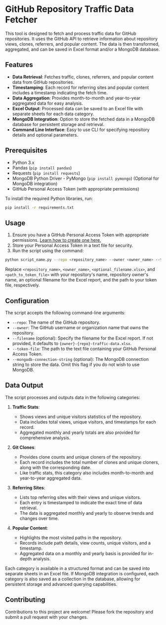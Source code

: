 # GitHub Repository Traffic Data Fetcher

This tool is designed to fetch and process traffic data for GitHub repositories. It uses the GitHub API to retrieve information about repository views, clones, referrers, and popular content. The data is then transformed, aggregated, and can be saved in Excel format and/or a MongoDB database.

## Features

- **Data Retrieval**: Fetches traffic, clones, referrers, and popular content data from GitHub repositories.
- **Timestamping**: Each record for referring sites and popular content includes a timestamp indicating the fetch time.
- **Data Aggregation**: Provides month-to-month and year-to-year aggregated data for easy analysis.
- **Excel Output**: Processed data can be saved to an Excel file with separate sheets for each data category.
- **MongoDB Integration**: Option to store the fetched data in a MongoDB database for persistent storage and retrieval.
- **Command Line Interface**: Easy to use CLI for specifying repository details and optional parameters.

## Prerequisites

- Python 3.x
- Pandas (`pip install pandas`)
- Requests (`pip install requests`)
- MongoDB Python Driver - PyMongo (`pip install pymongo`) (Optional for MongoDB integration)
- GitHub Personal Access Token (with appropriate permissions)

To install the required Python libraries, run:

```bash
pip install -r requirements.txt
```

## Usage
1. Ensure you have a GitHub Personal Access Token with appropriate permissions. [Learn how to create one here.](https://docs.github.com/en/authentication/keeping-your-account-and-data-secure/creating-a-personal-access-token)
1. Store your Personal Access Token in a text file for security.
1. Run the script using the command:

```bash
python script_name.py --repo <repository_name> --owner <owner_name> --token-file <path_to_token_file> [--filename <optional_filename.xlsx>] [--mongodb-connection-string <your_mongodb_connection_string>]
```

Replace `<repository_name>`, `<owner_name>`, `<optional_filename.xlsx>`, and `<path_to_token_file>` with your repository's name, repository owner's name, an optional filename for the Excel report, and the path to your token file, respectively.

## Configuration

The script accepts the following command-line arguments:

- `--repo`: The name of the GitHub repository.
- `--owner`: The GitHub username or organization name that owns the repository.
- `--filename` (optional): Specify the filename for the Excel report. If not provided, it defaults to `{owner}-{repo}-traffic-data.xlsx`.
- `--token-file`: The path to the text file containing your GitHub Personal Access Token.
- `--mongodb-connection-string` (optional): The MongoDB connection string to store the data. Omit this flag if you do not wish to use MongoDB.

## Data Output

The script processes and outputs data in the following categories:

1. **Traffic Stats**: 
   - Shows views and unique visitors statistics of the repository.
   - Data includes total views, unique visitors, and timestamps for each record.
   - Aggregated monthly and yearly totals are also provided for comprehensive analysis.

2. **Git Clones**: 
   - Provides clone counts and unique cloners of the repository.
   - Each record includes the total number of clones and unique cloners, along with the corresponding date.
   - Like traffic stats, this category also includes month-to-month and year-to-year aggregated data.

3. **Referring Sites**: 
   - Lists top referring sites with their views and unique visitors.
   - Each entry is timestamped to indicate the exact time of data retrieval.
   - The data is aggregated monthly and yearly to observe trends and changes over time.

4. **Popular Content**: 
   - Highlights the most visited paths in the repository.
   - Records include path details, view counts, unique visitors, and a timestamp.
   - Aggregated data on a monthly and yearly basis is provided for in-depth analysis.

Each category is available in a structured format and can be saved into separate sheets in an Excel file. If MongoDB integration is configured, each category is also saved as a collection in the database, allowing for persistent storage and advanced querying capabilities.

## Contributing

Contributions to this project are welcome! Please fork the repository and submit a pull request with your changes.
